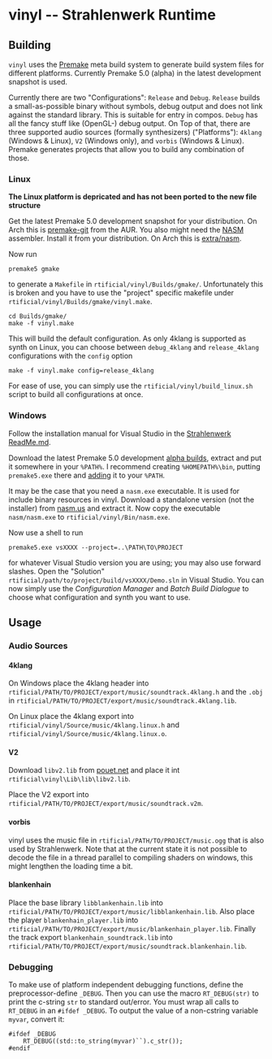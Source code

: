 # vinyl -- Strahlenwerk Runtime

## Building

`vinyl` uses the [Premake](https://premake.github.io) meta build system to generate build system files for different platforms. Currently Premake 5.0 (alpha) in the latest development snapshot is used.

Currently there are two "Configurations": `Release` and `Debug`. `Release` builds a small-as-possible binary without symbols, debug output and does not link against the standard library. This is suitable for entry in compos. `Debug` has all the fancy stuff like (OpenGL-) debug output. On Top of that, there are three supported audio sources (formally synthesizers) ("Platforms"): `4klang` (Windows & Linux), `V2` (Windows only), and `vorbis` (Windows & Linux). Premake generates projects that allow you to build any combination of those.

### Linux
**The Linux platform is depricated and has not been ported to the new file structure**

Get the latest Premake 5.0 development snapshot for your distribution. On Arch this is [premake-git](https://aur.archlinux.org/packages/premake-git/) from the AUR. You also might need the [NASM](http://nasm.us) assembler. Install it from your distribution. On Arch this is [extra/nasm](https://www.archlinux.org/packages/extra/x86_64/nasm/).

Now run

    premake5 gmake

to generate a `Makefile` in `rtificial/vinyl/Builds/gmake/`. Unfortunately this is broken and you have to use the "project" specific makefile under `rtificial/vinyl/Builds/gmake/vinyl.make`.

    cd Builds/gmake/
    make -f vinyl.make

This will build the default configuration. As only 4klang is supported as synth on Linux, you can choose between `debug_4klang` and `release_4klang` configurations with the `config` option

    make -f vinyl.make config=release_4klang

For ease of use, you can simply use the `rtificial/vinyl/build_linux.sh` script to build all configurations at once.


### Windows
Follow the installation manual for Visual Studio in the [Strahlenwerk ReadMe.md](../strahlenwerk/ReadMe.md).

Download the latest Premake 5.0 development [alpha builds](https://premake.github.io/download.html#v5), extract and put it somewhere in your `%PATH%`. I recommend creating `%HOMEPATH%\bin`, putting `premake5.exe` there and [adding](http://www.computerhope.com/issues/ch000549.htm) it to your `%PATH`.

It may be the case that you need a `nasm.exe` executable. It is used for include binary resources in vinyl. Download a standalone version (not the installer) from [nasm.us](http://nasm.us/) and extract it. Now copy the executable `nasm/nasm.exe` to `rtificial/vinyl/Bin/nasm.exe`.

Now use a shell to run

    premake5.exe vsXXXX --project=..\PATH\TO\PROJECT

for whatever Visual Studio version you are using; you may also use forward slashes. Open the "Solution" `rtificial/path/to/project/build/vsXXXX/Demo.sln` in Visual Studio. You can now simply use the *Configuration Manager* and *Batch Build Dialogue* to choose what configuration and synth you want to use. 


## Usage

### Audio Sources
#### 4klang
On Windows place the 4klang header into `rtificial/PATH/TO/PROJECT/export/music/soundtrack.4klang.h` and the `.obj` in `rtificial/PATH/TO/PROJECT/export/music/soundtrack.4klang.lib`.

On Linux place the 4klang export into `rtificial/vinyl/Source/music/4klang.linux.h` and `rtificial/vinyl/Source/music/4klang.linux.o`.

#### V2
Download `libv2.lib` from [pouet.net](http://www.pouet.net/prod.php?which=15073) and place it int `rtificial\vinyl\Lib\lib\libv2.lib`.

Place the V2 export into `rtificial/PATH/TO/PROJECT/export/music/soundtrack.v2m`.

#### vorbis
vinyl uses the music file in `rtificial/PATH/TO/PROJECT/music.ogg` that is also used by Strahlenwerk. Note that at the current state it is not possible to decode the file in a thread parallel to compiling shaders on windows, this might lengthen the loading time a bit.

#### blankenhain
Place the base library `libblankenhain.lib` into `rtificial/PATH/TO/PROJECT/export/music/libblankenhain.lib`.
Also place the player `blankenhain_player.lib` into `rtificial/PATH/TO/PROJECT/export/music/blankenhain_player.lib`.
Finally the track export `blankenhain_soundtrack.lib` into `rtificial/PATH/TO/PROJECT/export/music/soundtrack.blankenhain.lib`.


### Debugging

To make use of platform independent debugging functions, define the preprocessor-define `_DEBUG`. Then you can use the macro `RT_DEBUG(str)` to print the c-string `str` to standard out/error. You must wrap all calls to `RT_DEBUG` in an `#ifdef _DEBUG`. To output the value of a non-cstring variable `myvar`, convert it:

	#ifdef _DEBUG
		RT_DEBUG((std::to_string(myvar)``).c_str());
	#endif
